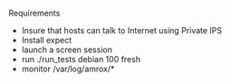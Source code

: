 Requirements

* Insure that hosts can talk to Internet using Private IPS
* Install expect
* launch a screen session
* run ./run_tests debian 100 fresh
* monitor /var/log/amrox/*
